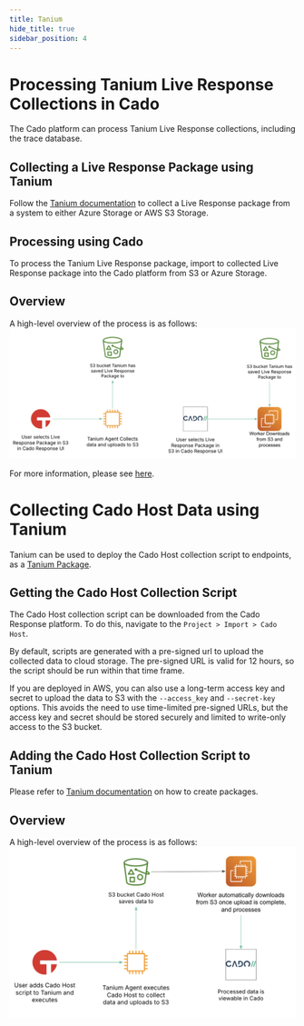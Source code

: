 ```yaml
---
title: Tanium
hide_title: true
sidebar_position: 4
---
```



# Processing Tanium Live Response Collections in Cado
The Cado platform can process Tanium Live Response collections, including the trace database.

## Collecting a Live Response Package using Tanium
Follow the [Tanium documentation](https://help.tanium.com/bundle/ug_threat_response_cloud/page/threat_response/collect_data.html) to collect a Live Response package from a system to either Azure Storage or AWS S3 Storage.

## Processing using Cado
To process the Tanium Live Response package, import to collected Live Response package into the Cado platform from S3 or Azure Storage.

## Overview
A high-level overview of the process is as follows:
![Tanium Cado](/img/tanium-cado.png)

For more information, please see [here](https://www.cadosecurity.com/blog/investigating-tanium-live-response-collections-in-the-cado-platform).

# Collecting Cado Host Data using Tanium
Tanium can be used to deploy the Cado Host collection script to endpoints, as a [Tanium Package](https://help.tanium.com/bundle/ug_console_cloud/page/platform_user/authoring_packages.html).

## Getting the Cado Host Collection Script
The Cado Host collection script can be downloaded from the Cado Response platform.  To do this, navigate to the `Project > Import > Cado Host`.

By default, scripts are generated with a pre-signed url to upload the collected data to cloud storage. The pre-signed URL is valid for 12 hours, so the script should be run within that time frame.

If you are deployed in AWS, you can also use a long-term access key and secret to upload the data to S3 with the `--access_key` and `--secret-key` options. This avoids the need to use time-limited pre-signed URLs, but the access key and secret should be stored securely and limited to write-only access to the S3 bucket.


## Adding the Cado Host Collection Script to Tanium
Please refer to [Tanium documentation]((https://help.tanium.com/bundle/ug_console_cloud/page/platform_user/authoring_packages.html)) on how to create packages.

## Overview
A high-level overview of the process is as follows:
![Tanium Cado Host](/img/tanium-cado-host.png)